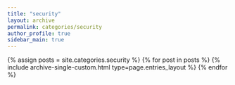```yaml
---
title: "security"
layout: archive
permalink: categories/security
author_profile: true
sidebar_main: true
---
```


{% assign posts = site.categories.security %}
{% for post in posts %} {% include archive-single-custom.html type=page.entries_layout %} {% endfor %}
    